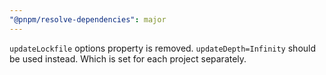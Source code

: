 ```yaml
---
"@pnpm/resolve-dependencies": major
---
```


`updateLockfile` options property is removed. `updateDepth=Infinity` should be used instead. Which is set for each project separately.
